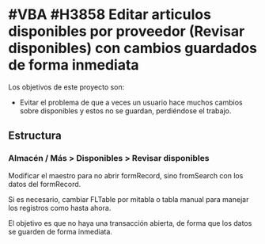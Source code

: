 # #VBA #H3858 Editar articulos disponibles por proveedor (Revisar disponibles) con cambios guardados de forma inmediata

Los objetivos de este proyecto son:
+ Evitar el problema de que a veces un usuario hace muchos cambios sobre disponibles y estos no se guardan, perdiéndose el trabajo.

## Estructura

### Almacén / Más > Disponibles > Revisar disponibles
Modificar el maestro para no abrir formRecord, sino fromSearch con los datos del formRecord.

Si es necesario, cambiar FLTable por mitabla o tabla manual para manejar los registros como hasta ahora.

El objetivo es que no haya una transacción abierta, de forma que los datos se guarden de forma inmediata.

